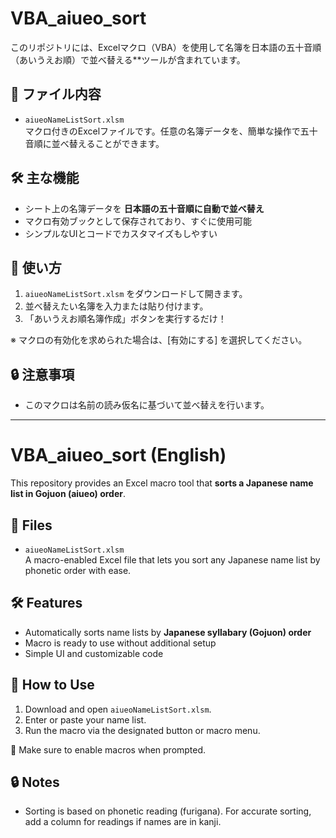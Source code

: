 # VBA_aiueo_sort

このリポジトリには、Excelマクロ（VBA）を使用して名簿を日本語の五十音順（あいうえお順）で並べ替える**ツールが含まれています。

## 📄 ファイル内容

- `aiueoNameListSort.xlsm`  
  マクロ付きのExcelファイルです。任意の名簿データを、簡単な操作で五十音順に並べ替えることができます。

## 🛠️ 主な機能

- シート上の名簿データを **日本語の五十音順に自動で並べ替え**
- マクロ有効ブックとして保存されており、すぐに使用可能
- シンプルなUIとコードでカスタマイズもしやすい

## 🚀 使い方

1. `aiueoNameListSort.xlsm` をダウンロードして開きます。
2. 並べ替えたい名簿を入力または貼り付けます。
3. 「あいうえお順名簿作成」ボタンを実行するだけ！

※ マクロの有効化を求められた場合は、[有効にする] を選択してください。

## 🔒 注意事項

- このマクロは名前の読み仮名に基づいて並べ替えを行います。

---

# VBA_aiueo_sort (English)

This repository provides an Excel macro tool that **sorts a Japanese name list in Gojuon (aiueo) order**.

## 📄 Files

- `aiueoNameListSort.xlsm`  
  A macro-enabled Excel file that lets you sort any Japanese name list by phonetic order with ease.

## 🛠️ Features

- Automatically sorts name lists by **Japanese syllabary (Gojuon) order**
- Macro is ready to use without additional setup
- Simple UI and customizable code

## 🚀 How to Use

1. Download and open `aiueoNameListSort.xlsm`.
2. Enter or paste your name list.
3. Run the macro via the designated button or macro menu.

🔔 Make sure to enable macros when prompted.

## 🔒 Notes

- Sorting is based on phonetic reading (furigana). For accurate sorting, add a column for readings if names are in kanji.

